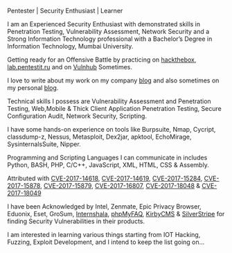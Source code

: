 Pentester | Security Enthusiast | Learner

I am an Experienced Security Enthusiast with demonstrated skills in Penetration Testing, Vulnerability Assessment, Network Security and a Strong Information Technology professional with a Bachelor’s Degree in Information Technology, Mumbai University.

Getting ready for an Offensive Battle by practicing on [hackthebox](https://www.hackthebox.eu/profile/477), [lab.pentestit.ru](https://lab.pentestit.ru/profile/security-prince) and on [Vulnhub](https://www.vulnhub.com/) Sometimes.

I love to write about my work on my company [blog](http://blog.securelayer7.net/author/ishaq/) and also sometimes on my personal [blog](https://securityprince.blogspot.in/).

Technical skills I possess are Vulnerability Assessment and Penetration Testing, Web,Mobile & Thick Client Application Penetration Testing, Secure Configuration Audit, Network Security, Scripting.

I have some hands-on experience on tools like Burpsuite, Nmap, Cycript, classdump-z, Nessus, Metasploit, Dex2jar, apktool, EchoMirage, SysinternalsSuite, Nipper.

Programming and Scripting Languages I can communicate in includes Python, BASH, PHP, C/C++, JavaScript, XML, HTML, CSS & Assembly.

Attributed with [CVE-2017-14618](http://cve.mitre.org/cgi-bin/cvename.cgi?name=CVE-2017-14618), [CVE-2017-14619](https://cve.mitre.org/cgi-bin/cvename.cgi?name=CVE-2017-14619), [CVE-2017-15284](http://cve.mitre.org/cgi-bin/cvename.cgi?name=CVE-2017-15284), [CVE-2017-15878](https://cve.mitre.org/cgi-bin/cvename.cgi?name=CVE-2017-15878), [CVE-2017-15879](https://cve.mitre.org/cgi-bin/cvename.cgi?name=CVE-2017-15879), [CVE-2017-16807](https://cve.mitre.org/cgi-bin/cvename.cgi?name=CVE-2017-16807), [CVE-2017-18048](https://cve.mitre.org/cgi-bin/cvename.cgi?name=CVE-2017-18048) & [CVE-2017-18049](https://cve.mitre.org/cgi-bin/cvename.cgi?name=CVE-2017-18049)

I have been Acknowledged by Intel, Zenmate, Epic Privacy Browser, Eduonix, Eset, GroSum, [Internshala](https://internshala.com/hall_of_fame), [phpMyFAQ](http://www.phpmyfaq.de/security/advisory-2017-10-19), [KirbyCMS](https://getkirby.com/changelog/kirby-2-5-7) & [SilverStripe](https://www.silverstripe.org/download/security-releases/ss-2017-007/
) for finding Security Vulnerabilities in their products.

I am interested in learning various things starting from IOT Hacking, Fuzzing, Exploit Development, and I intend to keep the list going on...
